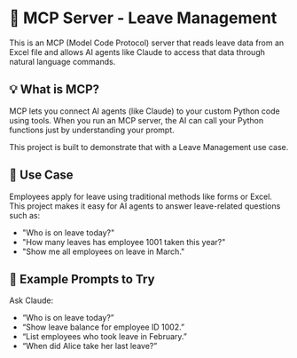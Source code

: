 # 🧾 MCP Server - Leave Management

This is an MCP (Model Code Protocol) server that reads leave data from an Excel file and allows AI agents like Claude to access that data through natural language commands.

## 💡 What is MCP?
MCP lets you connect AI agents (like Claude) to your custom Python code using tools. When you run an MCP server, the AI can call your Python functions just by understanding your prompt.

This project is built to demonstrate that with a Leave Management use case.

## 📌 Use Case
Employees apply for leave using traditional methods like forms or Excel. This project makes it easy for AI agents to answer leave-related questions such as:

- "Who is on leave today?"
- "How many leaves has employee 1001 taken this year?"
- "Show me all employees on leave in March."

## 💬 Example Prompts to Try
Ask Claude:

- “Who is on leave today?”
- “Show leave balance for employee ID 1002.”
- “List employees who took leave in February.”
- “When did Alice take her last leave?”
